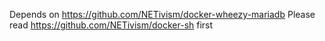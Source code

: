 Depends on https://github.com/NETivism/docker-wheezy-mariadb
Please read https://github.com/NETivism/docker-sh first


